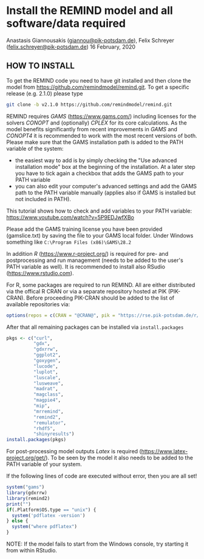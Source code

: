 Install the REMIND model and all software/data required
================
Anastasis Giannousakis (<giannou@pik-potsdam.de>), Felix Schreyer (<felix.schreyer@pik-potsdam.de>)
16 February, 2020

HOW TO INSTALL
--------------

To get the REMIND code you need to have git installed and then clone the model from <https://github.com/remindmodel/remind.git>. To get a specific release (e.g. 2.1.0) please type 

``` bash
git clone -b v2.1.0 https://github.com/remindmodel/remind.git 
```

REMIND requires *GAMS* (<https://www.gams.com/>) including licenses for the solvers *CONOPT* and (optionally) *CPLEX* for its core calculations. As the model benefits significantly from recent improvements in *GAMS* and *CONOPT4* it is recommended to work with the most recent versions of both. Please make sure that the GAMS installation path is added to the PATH variable of the system:

-   the easiest way to add is by simply checking the "Use advanced installation mode" box at the beginning of the installation. At a later step you have to tick again a checkbox that adds the GAMS path to your PATH variable
-   you can also edit your computer's advanced settings and add the GAMS path to the PATH variable manually (applies also if GAMS is installed but not included in PATH).

This tutorial shows how to check and add variables to your PATH variable: <https://www.youtube.com/watch?v=5P9EDJwfXBo>

Please add the GAMS training license you have been provided (gamslice.txt) by saving the file to your GAMS local folder. Under Windows something like `C:\Program Files (x86)\GAMS\28.2`

In addition *R* (<https://www.r-project.org/>) is required for pre- and postprocessing and run management (needs to be added to the user's PATH variable as well). It is recommended to install also RSudio (<https://www.rstudio.com>).

For R, some packages are required to run REMIND. All are either distributed via the offical R CRAN or via a separate repository hosted at PIK (PIK-CRAN). Before proceeding PIK-CRAN should be added to the list of available repositories via:

``` r
options(repos = c(CRAN = "@CRAN@", pik = "https://rse.pik-potsdam.de/r/packages"))
```

After that all remaining packages can be installed via `install.packages`

``` r
pkgs <- c("curl",
          "gdx",
          "gdxrrw",
          "ggplot2",
          "goxygen",
          "lucode",
          "luplot",
          "luscale",
          "lusweave",
          "madrat",
          "magclass",
          "magpie4",
          "mip",
          "mrremind",
          "remind2",
          "remulator",
          "rhdf5",
          "shinyresults")
install.packages(pkgs)
```

For post-processing model outputs *Latex* is required (<https://www.latex-project.org/get/>). To be seen by the model it also needs to be added to the PATH variable of your system.

If the following lines of code are executed without error, then you are all set!

``` r
system("gams")
library(gdxrrw)
library(remind2)
print("")
if(.Platform$OS.type == "unix") {
  system('pdflatex -version')
} else {
  system("where pdflatex")
}
```

NOTE: If the model fails to start from the Windows console, try starting it from within RStudio.
